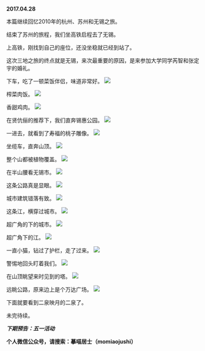 
          
**2017.04.28**

本篇继续回忆2010年的杭州、苏州和无锡之旅。

结束了苏州的旅程，我们坐高铁启程去了无锡。

上高铁，刚找到自己的座位，还没坐稳就已经到站了。

这次三地之旅的终点就是无锡，来次最重要的原因，是来参加大学同学芮智和张定宇的婚礼。

下车，吃了一顿菜饭伴侣，味道非常好。
![](//upload-images.jianshu.io/upload_images/51001-63ae0513e05b2852.jpg)


榨菜肉饭。
![](//upload-images.jianshu.io/upload_images/51001-81a2868beb243c2b.jpg)


香甜鸡肉。
![](//upload-images.jianshu.io/upload_images/51001-9b9119ba075a8264.jpg)


在贤伉俪的推荐下，我们直奔锡惠公园。
![](//upload-images.jianshu.io/upload_images/51001-d6a0884a52dc04d1.jpg)


一进去，就看到了寿福的桃子雕像。
![](//upload-images.jianshu.io/upload_images/51001-89899b861dbca580.jpg)


坐缆车，直奔山顶。
![](//upload-images.jianshu.io/upload_images/51001-ca65e2760e7c206e.jpg)


整个山都被植物覆盖。
![](//upload-images.jianshu.io/upload_images/51001-5440f4843584f552.jpg)


在半山腰看无锡市。
![](//upload-images.jianshu.io/upload_images/51001-8f9dd15ce915487d.jpg)


这条公路真是显眼。
![](//upload-images.jianshu.io/upload_images/51001-e2d80ce63f974602.jpg)


城市建筑错落有致。
![](//upload-images.jianshu.io/upload_images/51001-6e90a13dce4bd05e.jpg)


这条江，横穿过城市。
![](//upload-images.jianshu.io/upload_images/51001-c71b71b6a65c32e0.jpg)


超广角的下的城市。
![](//upload-images.jianshu.io/upload_images/51001-02c70d3b703e4e3f.jpg)


超广角下的江。
![](//upload-images.jianshu.io/upload_images/51001-8e6a709de7370e9a.jpg)


一直小猫，钻过了护栏，走了过来。
![](//upload-images.jianshu.io/upload_images/51001-3e58873024194f60.jpg)


警惕地回头盯着我们。
![](//upload-images.jianshu.io/upload_images/51001-619b4029df12075e.jpg)


在山顶眺望来时见到的塔。
![](//upload-images.jianshu.io/upload_images/51001-92f7a3bf4aae6ba6.jpg)


远眺公路，原来边上是个万达广场。
![](//upload-images.jianshu.io/upload_images/51001-7fe0006dac47f2fd.jpg)


下面就要看到二泉映月的二泉了。

未完待续。


***下期预告：五一活动***


**个人微信公众号，请搜索：摹喵居士（momiaojushi）**

        